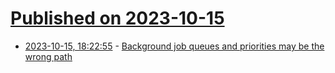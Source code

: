 # [Published on 2023-10-15](index.md)

* [2023-10-15, 18:22:55](https://lobste.rs/s/30lj3m/background_job_queues_priorities_may_be) - [Background job queues and priorities may be the wrong path](https://alexis.bernard.io/blog/2023-10-15-background-job-queues-and-priorities-may-be-the-wrong-path.html)
